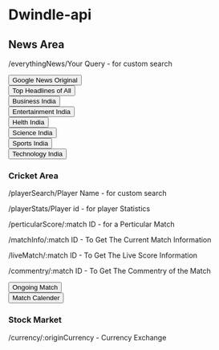 # Dwindle-api

## News Area
<p>/everythingNews/Your Query - for custom search</p>
<a href="/googleNews"><button type="button">Google News Original</button></a><br>
<a href="/topHeadLines"><button type="button">Top Headlines of All</button></a><br>
<a href="/newsBusiness"><button type="button">Business India</button></a><br>
<a href="/newsentertainment"><button type="button">Entertainment India</button></a><br>
<a href="/newshelth"><button type="button">Helth India</button></a><br>
<a href="/newsscience"><button type="button">Science India</button></a><br>
<a href="/newssports"><button type="button">Sports India</button></a><br>
<a href="/newstech"><button type="button">Technology India</button></a><br>



<h3>Cricket Area</h3>
              <p>/playerSearch/Player Name - for custom search</p>
              <p>/playerStats/Player id - for player Statistics</p>
<p>/perticularScore/:match ID - for a Perticular Match</p>
<p>/matchInfo/:match ID - To Get The Current Match Information</p>
<p>/liveMatch/:match ID - To Get The Live Score Information</p>
<p>/commentry/:match ID - To Get The Commentry of the Match</p>
              <a href="/ongoingMatch"><button type="button" class="btn btn-success btn-lg">Ongoing Match</button></a><br>
              <a href="/matchCalender"><button type="button" class="btn btn-success btn-lg">Match Calender</button></a><br>



<h3>Stock Market</h3>
<p>/currency/:originCurrency - Currency Exchange</p>

